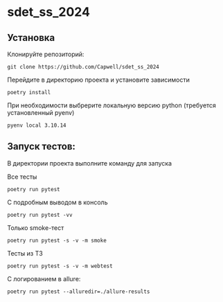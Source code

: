 # sdet_ss_2024

## Установка
Клонируйте репозиторий:

```git clone https://github.com/Capwell/sdet_ss_2024```

Перейдите в директорию проекта и установите зависимости

```poetry install```

При необходимости выбрерите локальную версию python (требуется установленный pyenv)

```pyenv local 3.10.14```

## Запуск тестов:
В директории проекта выполните команду для запуска

Все тесты

```poetry run pytest```

С подробным выводом в консоль

```poetry run pytest -vv```

Только smoke-тест

```poetry run pytest -s -v -m smoke```

Тесты из ТЗ

```poetry run pytest -s -v -m webtest```

С логированием в allure:

```poetry run pytest --alluredir=./allure-results```
